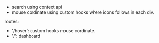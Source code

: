 - search using context api
- mouse cordinate using custom hooks where icons follows in each div.

routes:
- '/hover': custom hooks mouse cordinate.
- '/': dashboard